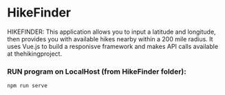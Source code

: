 # HikeFinder

HIKEFINDER:
This application allows you to input a latitude and longitude, then provides you with available hikes nearby within a 200 mile radius. It uses Vue.js to build a responisve framework and makes API calls available at thehikingproject.

### RUN program on LocalHost (from HikeFinder folder):
```
npm run serve
```
